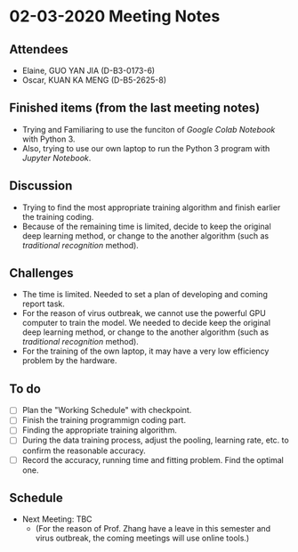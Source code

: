 # 02-03-2020 Meeting Notes

## Attendees
- Elaine, GUO YAN JIA (D-B3-0173-6)
- Oscar, KUAN KA MENG (D-B5-2625-8)

## Finished items (from the last meeting notes)
- Trying and Familiaring to use the funciton of *Google Colab Notebook* with Python 3.
- Also, trying to use our own laptop to run the Python 3 program with *Jupyter Notebook*.

## Discussion
- Trying to find the most appropriate training algorithm and finish earlier the training coding.
- Because of the remaining time is limited, decide to keep the original deep learning method, or change to the another algorithm (such as *traditional recognition* method).

## Challenges
- The time is limited. Needed to set a plan of developing and coming report task.
- For the reason of virus outbreak, we cannot use the powerful GPU computer to train the model. We needed to decide keep the original deep learning method, or change to the another algorithm (such as *traditional recognition* method).
- For the training of the own laptop, it may have a very low efficiency problem by the hardware.

## To do
- [ ] Plan the "Working Schedule" with checkpoint.
- [ ] Finish the training programmign coding part.
- [ ] Finding the appropriate training algorithm.
- [ ] During the data training process, adjust the pooling, learning rate, etc. to confirm the reasonable accuracy.
- [ ] Record the accuracy, running time and fitting problem. Find the optimal one.

## Schedule
- Next Meeting: TBC
  - (For the reason of Prof. Zhang have a leave in this semester and virus outbreak, the coming meetings will use online tools.)
